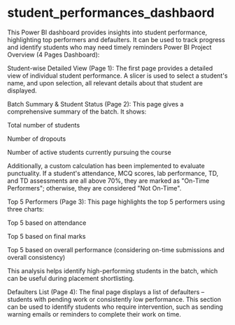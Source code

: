 # student_performances_dashbaord
This Power BI dashboard provides insights into student performance, highlighting top performers and defaulters. It can be used to track progress and identify students who may need timely reminders
Power BI Project Overview (4 Pages Dashboard):

Student-wise Detailed View (Page 1):
The first page provides a detailed view of individual student performance. A slicer is used to select a student's name, and upon selection, all relevant details about that student are displayed.

Batch Summary & Student Status (Page 2):
This page gives a comprehensive summary of the batch. It shows:

Total number of students

Number of dropouts

Number of active students currently pursuing the course

Additionally, a custom calculation has been implemented to evaluate punctuality. If a student's attendance, MCQ scores, lab performance, TD, and TD assessments are all above 70%, they are marked as "On-Time Performers"; otherwise, they are considered "Not On-Time".

Top 5 Performers (Page 3):
This page highlights the top 5 performers using three charts:

Top 5 based on attendance

Top 5 based on final marks

Top 5 based on overall performance (considering on-time submissions and overall consistency)

This analysis helps identify high-performing students in the batch, which can be useful during placement shortlisting.

Defaulters List (Page 4):
The final page displays a list of defaulters – students with pending work or consistently low performance. This section can be used to identify students who require intervention, such as sending warning emails or reminders to complete their work on time.
